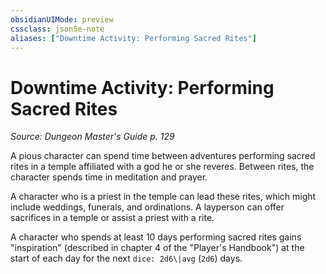 ```yaml
---
obsidianUIMode: preview
cssclass: json5e-note
aliases: ["Downtime Activity: Performing Sacred Rites"]
---
```

# Downtime Activity: Performing Sacred Rites
*Source: Dungeon Master's Guide p. 129* 

A pious character can spend time between adventures performing sacred rites in a temple affiliated with a god he or she reveres. Between rites, the character spends time in meditation and prayer.

A character who is a priest in the temple can lead these rites, which might include weddings, funerals, and ordinations. A layperson can offer sacrifices in a temple or assist a priest with a rite.

A character who spends at least 10 days performing sacred rites gains "inspiration" (described in chapter 4 of the "Player's Handbook") at the start of each day for the next `dice: 2d6\|avg` (`2d6`) days.